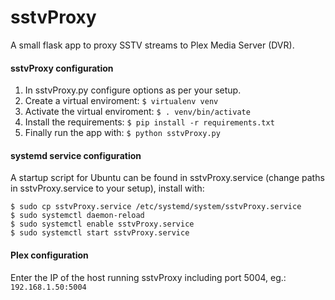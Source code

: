 sstvProxy
========

A small flask app to proxy SSTV streams to Plex Media Server (DVR).

#### sstvProxy configuration
1. In sstvProxy.py configure options as per your setup.
2. Create a virtual enviroment: ```$ virtualenv venv```
3. Activate the virtual enviroment: ```$ . venv/bin/activate```
4. Install the requirements: ```$ pip install -r requirements.txt```
5. Finally run the app with: ```$ python sstvProxy.py```

#### systemd service configuration
A startup script for Ubuntu can be found in sstvProxy.service (change paths in sstvProxy.service to your setup), install with:

    $ sudo cp sstvProxy.service /etc/systemd/system/sstvProxy.service
    $ sudo systemctl daemon-reload
    $ sudo systemctl enable sstvProxy.service
    $ sudo systemctl start sstvProxy.service

#### Plex configuration
Enter the IP of the host running sstvProxy including port 5004, eg.: ```192.168.1.50:5004```
